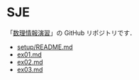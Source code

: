 # SJE

「[数理情報演習](https://www-tlab.math.ryukoku.ac.jp/wiki/?SJE/2023)」の GitHub リポジトリです．

- [setup/README.md](./setup/README.md)
- [ex01.md](./ex01.md)
- [ex02.md](./ex02.md)
- [ex03.md](./ex03.md)